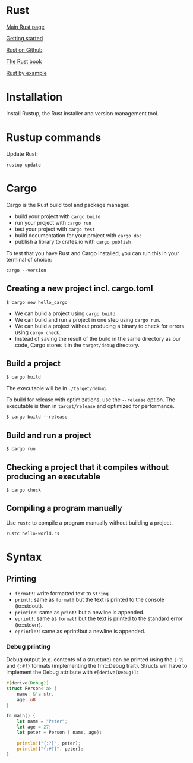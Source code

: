 # Rust

[Main Rust page](https://www.rust-lang.org/)

[Getting started](https://www.rust-lang.org/learn/get-started)

[Rust on Github](https://github.com/rust-lang)

[The Rust book](https://doc.rust-lang.org/book/)

[Rust by example](https://doc.rust-lang.org/stable/rust-by-example/)

# Installation

Install Rustup, the Rust installer and version management tool.

# Rustup commands

Update Rust:

```console
rustup update
```

# Cargo

Cargo is the Rust build tool and package manager.

- build your project with `cargo build`
- run your project with `cargo run`
- test your project with `cargo test`
- build documentation for your project with `cargo doc`
- publish a library to crates.io with `cargo publish`

To test that you have Rust and Cargo installed, you can run this in your terminal of choice:

```console
cargo --version
```

## Creating a new project incl. cargo.toml

```console
$ cargo new hello_cargo
```

- We can build a project using `cargo build`.
- We can build and run a project in one step using `cargo run`.
- We can build a project without producing a binary to check for errors using `cargo check`.
- Instead of saving the result of the build in the same directory as our code, Cargo stores it in the `target/debug` directory.

## Build a project

```console
$ cargo build
```

The executable will be in `./target/debug`.

To build for release with optimizations, use the `--release` option. The executable is then in `target/release` and optimized for performance.

```console
$ cargo build --release
```

## Build and run a project

```console
$ cargo run
```

## Checking a project that it compiles without producing an executable

```console
$ cargo check
```

## Compiling a program manually

Use `rustc` to compile a program manually without building a project.

```console
rustc hello-world.rs
```

# Syntax

## Printing

- `format!`: write formatted text to `String`
- `print!`: same as `format!` but the text is printed to the console (io::stdout).
- `println!`: same as `print!` but a newline is appended.
- `eprint!`: same as `format!` but the text is printed to the standard error (io::stderr).
- `eprintln!`: same as eprint!but a newline is appended.

### Debug printing

Debug output (e.g. contents of a structure) can be printed using the `{:?}` and `{:#?}` formats (implementing the fmt::Debug trait). Structs will have to implement the Debug attribute with `#[derive(Debug)]`:

```rust
#[derive(Debug)]
struct Person<'a> {
    name: &'a str,
    age: u8
}

fn main() {
    let name = "Peter";
    let age = 27;
    let peter = Person { name, age};

    println!("{:?}", peter);
    println!("{:#?}", peter);
}
```
